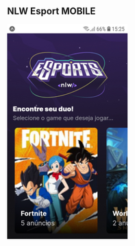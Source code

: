 ## NLW Esport MOBILE

<img  height="500" src="https://github.com/josealves380/NLWeSportMobile/blob/main/assets/pagina.png" alt="">
